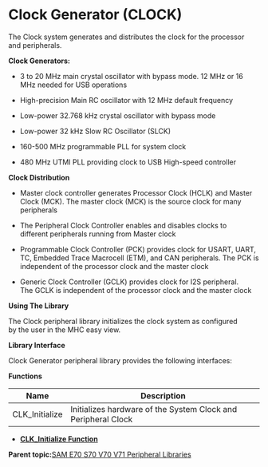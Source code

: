 # Clock Generator \(CLOCK\)

The Clock system generates and distributes the clock for the processor<br />and peripherals.

**Clock Generators:**

-   3 to 20 MHz main crystal oscillator with bypass mode. 12 MHz or 16<br />MHz needed for USB operations

-   High-precision Main RC oscillator with 12 MHz default frequency

-   Low-power 32.768 kHz crystal oscillator with bypass mode

-   Low-power 32 kHz Slow RC Oscillator \(SLCK\)

-   160-500 MHz programmable PLL for system clock

-   480 MHz UTMI PLL providing clock to USB High-speed controller


**Clock Distribution**

-   Master clock controller generates Processor Clock \(HCLK\) and Master<br />Clock \(MCK\). The master clock \(MCK\) is the source clock for many<br />peripherals

-   The Peripheral Clock Controller enables and disables clocks to<br />different peripherals running from Master clock

-   Programmable Clock Controller \(PCK\) provides clock for USART, UART,<br />TC, Embedded Trace Macrocell \(ETM\), and CAN peripherals. The PCK is<br />independent of the processor clock and the master clock

-   Generic Clock Controller \(GCLK\) provides clock for I2S peripheral.<br />The GCLK is independent of the processor clock and the master clock


**Using The Library**

The Clock peripheral library initializes the clock system as configured<br />by the user in the MHC easy view.

**Library Interface**

Clock Generator peripheral library provides the following interfaces:

**Functions**

|Name|Description|
|----|-----------|
|CLK\_Initialize|Initializes hardware of the System Clock and Peripheral Clock|

-   **[CLK\_Initialize Function](GUID-7FCC76BB-89CC-4012-9B76-EE5B36D8B26C.md)**  


**Parent topic:**[SAM E70 S70 V70 V71 Peripheral Libraries](GUID-6E45C146-6F6D-452A-A2E2-228C3CC905D7.md)

